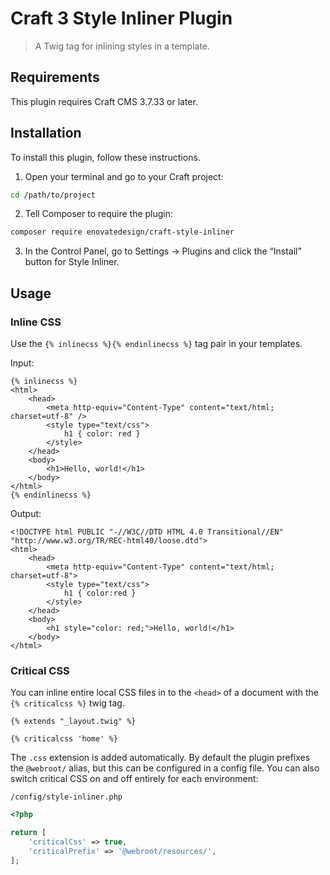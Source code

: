 # Craft 3 Style Inliner Plugin

> A Twig tag for inlining styles in a template.

## Requirements

This plugin requires Craft CMS 3.7.33 or later.

## Installation

To install this plugin, follow these instructions.

1. Open your terminal and go to your Craft project:

```sh
cd /path/to/project
```

2. Tell Composer to require the plugin:

```sh
composer require enovatedesign/craft-style-inliner
```

3. In the Control Panel, go to Settings → Plugins and click the “Install” button for Style Inliner.

## Usage

### Inline CSS

Use the `{% inlinecss %}{% endinlinecss %}` tag pair in your templates.

Input:

```twig
{% inlinecss %}
<html>
    <head>
        <meta http-equiv="Content-Type" content="text/html; charset=utf-8" />
        <style type="text/css">
            h1 { color: red }
        </style>
    </head>
    <body>
        <h1>Hello, world!</h1>
    </body>
</html>
{% endinlinecss %}
```

Output:

```twig
<!DOCTYPE html PUBLIC "-//W3C//DTD HTML 4.0 Transitional//EN" "http://www.w3.org/TR/REC-html40/loose.dtd">
<html>
    <head>
        <meta http-equiv="Content-Type" content="text/html; charset=utf-8">
        <style type="text/css">
            h1 { color:red }
        </style>
    </head>
    <body>
        <h1 style="color: red;">Hello, world!</h1>
    </body>
</html>
```

### Critical CSS

You can inline entire local CSS files in to the `<head>` of a document
with the `{% criticalcss %}` twig tag.

```twig
{% extends "_layout.twig" %}

{% criticalcss 'home' %}
```

The `.css` extension is added automatically. By default the plugin
prefixes the `@webroot/` alias, but this can be configured in a config file.
You can also switch critical CSS on and off entirely for each environment:

`/config/style-inliner.php`
```php
<?php

return [
    'criticalCss' => true,
    'criticalPrefix' => '@webroot/resources/',
];
```